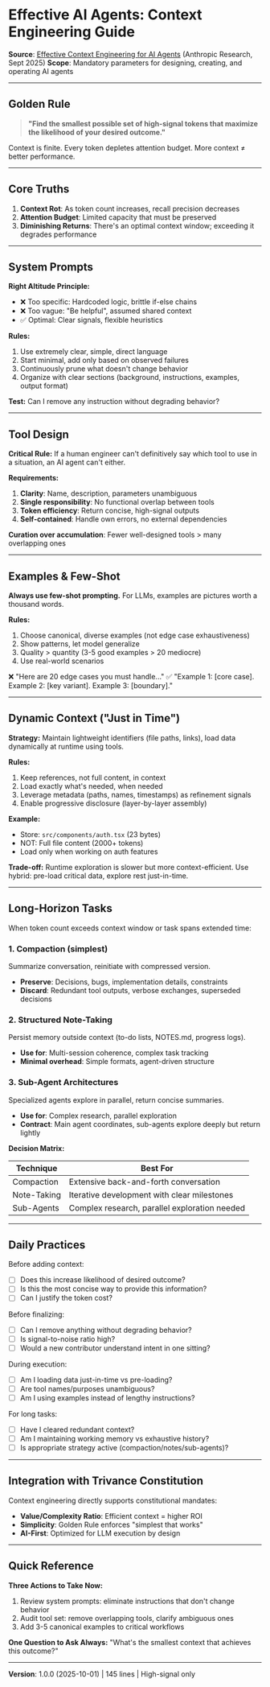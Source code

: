 # Effective AI Agents: Context Engineering Guide

**Source**: [Effective Context Engineering for AI Agents](https://www.anthropic.com/research/effective-context-engineering) (Anthropic Research, Sept 2025)
**Scope**: Mandatory parameters for designing, creating, and operating AI agents

---

## Golden Rule

> **"Find the smallest possible set of high-signal tokens that maximize the likelihood of your desired outcome."**

Context is finite. Every token depletes attention budget. More context ≠ better performance.

---

## Core Truths

1. **Context Rot**: As token count increases, recall precision decreases
2. **Attention Budget**: Limited capacity that must be preserved
3. **Diminishing Returns**: There's an optimal context window; exceeding it degrades performance

---

## System Prompts

**Right Altitude Principle:**

- ❌ Too specific: Hardcoded logic, brittle if-else chains
- ❌ Too vague: "Be helpful", assumed shared context
- ✅ Optimal: Clear signals, flexible heuristics

**Rules:**

1. Use extremely clear, simple, direct language
2. Start minimal, add only based on observed failures
3. Continuously prune what doesn't change behavior
4. Organize with clear sections (background, instructions, examples, output format)

**Test:** Can I remove any instruction without degrading behavior?

---

## Tool Design

**Critical Rule:**
If a human engineer can't definitively say which tool to use in a situation, an AI agent can't either.

**Requirements:**

1. **Clarity**: Name, description, parameters unambiguous
2. **Single responsibility**: No functional overlap between tools
3. **Token efficiency**: Return concise, high-signal outputs
4. **Self-contained**: Handle own errors, no external dependencies

**Curation over accumulation**: Fewer well-designed tools > many overlapping ones

---

## Examples & Few-Shot

**Always use few-shot prompting.** For LLMs, examples are pictures worth a thousand words.

**Rules:**

1. Choose canonical, diverse examples (not edge case exhaustiveness)
2. Show patterns, let model generalize
3. Quality > quantity (3-5 good examples > 20 mediocre)
4. Use real-world scenarios

❌ "Here are 20 edge cases you must handle..."
✅ "Example 1: [core case]. Example 2: [key variant]. Example 3: [boundary]."

---

## Dynamic Context ("Just in Time")

**Strategy:**
Maintain lightweight identifiers (file paths, links), load data dynamically at runtime using tools.

**Rules:**

1. Keep references, not full content, in context
2. Load exactly what's needed, when needed
3. Leverage metadata (paths, names, timestamps) as refinement signals
4. Enable progressive disclosure (layer-by-layer assembly)

**Example:**

- Store: `src/components/auth.tsx` (23 bytes)
- NOT: Full file content (2000+ tokens)
- Load only when working on auth features

**Trade-off:**
Runtime exploration is slower but more context-efficient. Use hybrid: pre-load critical data, explore rest just-in-time.

---

## Long-Horizon Tasks

When token count exceeds context window or task spans extended time:

### 1. Compaction (simplest)

Summarize conversation, reinitiate with compressed version.

- **Preserve**: Decisions, bugs, implementation details, constraints
- **Discard**: Redundant tool outputs, verbose exchanges, superseded decisions

### 2. Structured Note-Taking

Persist memory outside context (to-do lists, NOTES.md, progress logs).

- **Use for**: Multi-session coherence, complex task tracking
- **Minimal overhead**: Simple formats, agent-driven structure

### 3. Sub-Agent Architectures

Specialized agents explore in parallel, return concise summaries.

- **Use for**: Complex research, parallel exploration
- **Contract**: Main agent coordinates, sub-agents explore deeply but return lightly

**Decision Matrix:**

| Technique   | Best For                                      |
| ----------- | --------------------------------------------- |
| Compaction  | Extensive back-and-forth conversation         |
| Note-Taking | Iterative development with clear milestones   |
| Sub-Agents  | Complex research, parallel exploration needed |

---

## Daily Practices

Before adding context:

- [ ] Does this increase likelihood of desired outcome?
- [ ] Is this the most concise way to provide this information?
- [ ] Can I justify the token cost?

Before finalizing:

- [ ] Can I remove anything without degrading behavior?
- [ ] Is signal-to-noise ratio high?
- [ ] Would a new contributor understand intent in one sitting?

During execution:

- [ ] Am I loading data just-in-time vs pre-loading?
- [ ] Are tool names/purposes unambiguous?
- [ ] Am I using examples instead of lengthy instructions?

For long tasks:

- [ ] Have I cleared redundant context?
- [ ] Am I maintaining working memory vs exhaustive history?
- [ ] Is appropriate strategy active (compaction/notes/sub-agents)?

---

## Integration with Trivance Constitution

Context engineering directly supports constitutional mandates:

- **Value/Complexity Ratio**: Efficient context = higher ROI
- **Simplicity**: Golden Rule enforces "simplest that works"
- **AI-First**: Optimized for LLM execution by design

---

## Quick Reference

**Three Actions to Take Now:**

1. Review system prompts: eliminate instructions that don't change behavior
2. Audit tool set: remove overlapping tools, clarify ambiguous ones
3. Add 3-5 canonical examples to critical workflows

**One Question to Ask Always:**
"What's the smallest context that achieves this outcome?"

---

**Version**: 1.0.0 (2025-10-01) | 145 lines | High-signal only
